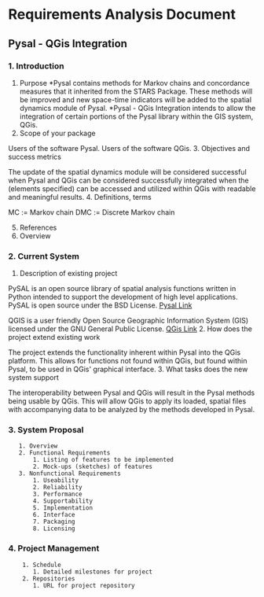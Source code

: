# Requirements Analysis Document
## Pysal - QGis Integration

### 1. Introduction
  1. Purpose
    *Pysal contains methods for Markov chains and concordance measures that it inherited from the STARS Package. These methods will be improved and new space-time indicators will be added to the spatial dynamics module of Pysal.
    *Pysal - QGis Integration intends to allow the integration of certain portions of the Pysal library within the GIS system, QGis.
  2. Scope of your package
  
  Users of the software Pysal.
  Users of the software QGis.
  3. Objectives and success metrics 
  
  The update of the spatial dynamics module will be considered successful when
  Pysal and QGis can be considered successfully integrated when the (elements specified) can be accessed and utilized within QGis with readable and meaningful results. 
  4. Definitions, terms
  
  MC := Markov chain
  DMC := Discrete Markov chain
  
  5. References
  6. Overview
  
### 2. Current System
  1. Description of existing project
  
  PySAL is an open source library of spatial analysis functions written in Python intended to support the development of high level applications. PySAL is open source under the BSD License. [Pysal Link](http://pysal.readthedocs.io/en/latest/index.html)
  
  QGIS is a user friendly Open Source Geographic Information System (GIS) licensed under the GNU General Public License. [QGis Link](http://www.qgis.org/en/site/about/index.html)
  2. How does the project extend existing work
  
  The project extends the functionality inherent within Pysal into the QGis platform. This allows for functions not found within QGis, but found within Pysal, to be used in QGis' graphical interface.
  3. What tasks does the new system support
  
  The interoperability between Pysal and QGis will result in the Pysal methods being usable by QGis. This will allow QGis to apply its loaded, spatial files with accompanying data to be analyzed by the methods developed in Pysal.
  
### 3. System Proposal
       1. Overview
       2. Functional Requirements
           1. Listing of features to be implemented
           2. Mock-ups (sketches) of features
       3. Nonfunctional Requirements
           1. Useability
           2. Reliability
           3. Performance
           4. Supportability
           5. Implementation
           6. Interface
           7. Packaging
           8. Licensing
           
### 4. Project Management
        1. Schedule
           1. Detailed milestones for project
        2. Repositories
           1. URL for project repository
